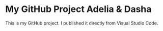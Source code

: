 # My GitHub Project Adelia & Dasha

This is my GitHub project. I published it directly from Visual Studio Code.